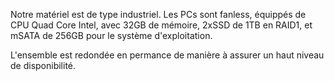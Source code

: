 Notre matériel est de type industriel.
Les PCs sont fanless, équippés de CPU Quad Core Intel, avec 32GB de mémoire, 2xSSD de 1TB en RAID1, et mSATA de 256GB pour le système d'exploitation.

L'ensemble est redondée en permance de manière à assurer un haut niveau de disponibilité.
